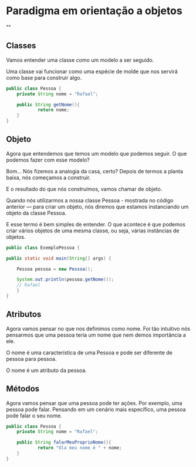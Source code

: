 # Paradigma em orientação a objetos

""

## Classes

Vamos entender uma classe como um modelo a ser seguido.

Uma classe vai funcionar como uma espécie de molde que nos servirá como base para construir algo.

```java
public class Pessoa {
	private String nome = "Rafael";

	public String getNome(){
			return nome;
	}
}
```

## Objeto

Agora que entendemos que temos um modelo que podemos seguir. O que podemos fazer com esse modelo?

Bom... Nós fizemos a analogia da casa, certo?
Depois de termos a planta baixa, nós começamos a construir.

E o resultado do que nós construímos, vamos chamar de objeto. 

Quando nós utilizarmos a nossa classe Pessoa - mostrada no código anterior —
para criar um objeto, nós diremos que estamos instanciando um objeto da classe
Pessoa.

E esse termo é bem simples de entender. O que acontece é que podemos criar vários
objetos de uma mesma classe, ou seja, várias instâncias de objetos.

```java
public class ExemploPessoa {

public static void main(String[] args) {

	Pessoa pessoa = new Pessoa();

	System.out.println(pessoa.getNome());
	// Rafael
	}
}
```

## Atributos

Agora vamos pensar no que nos definimos como nome. Foi tão intuitivo nós pensarmos que uma
pessoa teria um nome que nem demos importância a ele.

O nome é uma característica de uma Pessoa e pode ser diferente de pessoa para pessoa.

O nome é um atributo da pessoa.

## Métodos

Agora vamos pensar que uma pessoa pode ter ações. Por exemplo, uma pessoa pode falar.
Pensando em um cenário mais específico, uma pessoa pode falar o seu nome.

```java
public class Pessoa {
	private String nome = "Rafael";

	public String falarMeuProprioNome(){
			return "Ola meu nome é " + nome;
	}
}
```